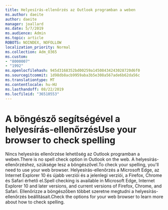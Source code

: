 ```yaml
---
title: Helyesírás-ellenőrzés az Outlook programban a weben
ms.author: daeite
author: daeite
manager: joallard
ms.date: 5/7/2019
ms.audience: Admin
ms.topic: article
ROBOTS: NOINDEX, NOFOLLOW
localization_priority: Normal
ms.collection: Adm_O365
ms.custom:
- "8000007"
- "1992"
ms.openlocfilehash: 945d3168352bd00259a14508434243028720d6f0
ms.sourcegitcommit: 1d98db8acb9959aba3b5e308a567ade6b62da56c
ms.translationtype: MT
ms.contentlocale: hu-HU
ms.lasthandoff: 08/22/2019
ms.locfileid: "36510553"
---
```

# <a name="use-your-browser-to-check-spelling"></a><span data-ttu-id="4f127-102">A böngésző segítségével a helyesírás-ellenőrzés</span><span class="sxs-lookup"><span data-stu-id="4f127-102">Use your browser to check spelling</span></span>

<span data-ttu-id="4f127-103">Nincs helyesírás ellenőrzése lehetőség az Outlook programban a weben.</span><span class="sxs-lookup"><span data-stu-id="4f127-103">There is no spell check option in Outlook on the web.</span></span> <span data-ttu-id="4f127-104">A helyesírás-ellenőrzéshez, szüksége lesz a böngészővel.</span><span class="sxs-lookup"><span data-stu-id="4f127-104">To check your spelling, you'll need to use your web browser.</span></span> <span data-ttu-id="4f127-105">Helyesírás-ellenőrzés a Microsoft Edge, az Internet Explorer 10 és újabb verziói és a jelenlegi verziói, a Firefox, Chrome és Safari érhető el.</span><span class="sxs-lookup"><span data-stu-id="4f127-105">Spell checking is available in Microsoft Edge, Internet Explorer 10 and later versions, and current versions of Firefox, Chrome, and Safari.</span></span> <span data-ttu-id="4f127-106">Ellenőrizze a böngészőben többet szeretne megtudni a helyesírás-ellenőrzés beállításait.</span><span class="sxs-lookup"><span data-stu-id="4f127-106">Check the options for your web browser to learn more about how to check spelling.</span></span>